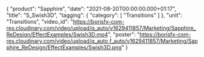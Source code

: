 {
   "product": "Sapphire",
   "date": "2021-08-20T00:00:00.000+01:17",  
   "title": "S_Swish3D",
   "tagging": {
   "category": [
      "Transitions"
    ]
   },
   "unit": "Transitions",
   "video_id": "https://borisfx-com-res.cloudinary.com/video/upload/q_auto/v1629411857/Marketing/Sapphire_ReDesign/EffectExamples/Swish3D.mp4",
   "poster": "https://borisfx-com-res.cloudinary.com/video/upload/q_auto,f_auto/v1629411857/Marketing/Sapphire_ReDesign/EffectExamples/Swish3D.png"
}